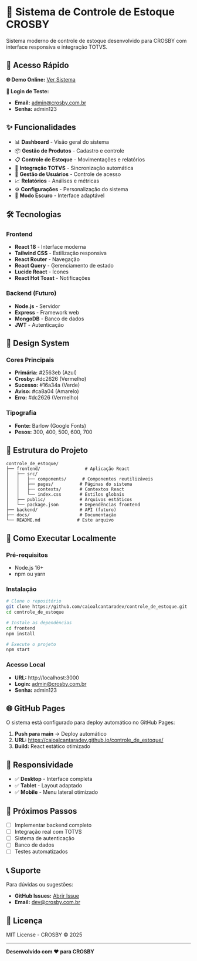 # 🏢 Sistema de Controle de Estoque CROSBY

Sistema moderno de controle de estoque desenvolvido para CROSBY com interface responsiva e integração TOTVS.

## 🚀 Acesso Rápido

**🌐 Demo Online:** [Ver Sistema](https://caioalcantaradev.github.io/controle_de_estoque/)

**🔐 Login de Teste:**
- **Email:** admin@crosby.com.br
- **Senha:** admin123

## ✨ Funcionalidades

- 📊 **Dashboard** - Visão geral do sistema
- 📦 **Gestão de Produtos** - Cadastro e controle
- 📋 **Controle de Estoque** - Movimentações e relatórios
- 🔗 **Integração TOTVS** - Sincronização automática
- 👥 **Gestão de Usuários** - Controle de acesso
- 📈 **Relatórios** - Análises e métricas
- ⚙️ **Configurações** - Personalização do sistema
- 🌙 **Modo Escuro** - Interface adaptável

## 🛠️ Tecnologias

### Frontend
- **React 18** - Interface moderna
- **Tailwind CSS** - Estilização responsiva
- **React Router** - Navegação
- **React Query** - Gerenciamento de estado
- **Lucide React** - Ícones
- **React Hot Toast** - Notificações

### Backend (Futuro)
- **Node.js** - Servidor
- **Express** - Framework web
- **MongoDB** - Banco de dados
- **JWT** - Autenticação

## 🎨 Design System

### Cores Principais
- **Primária:** #2563eb (Azul)
- **Crosby:** #dc2626 (Vermelho)
- **Sucesso:** #16a34a (Verde)
- **Aviso:** #ca8a04 (Amarelo)
- **Erro:** #dc2626 (Vermelho)

### Tipografia
- **Fonte:** Barlow (Google Fonts)
- **Pesos:** 300, 400, 500, 600, 700

## 📁 Estrutura do Projeto

```
controle_de_estoque/
├── frontend/                 # Aplicação React
│   ├── src/
│   │   ├── components/      # Componentes reutilizáveis
│   │   ├── pages/          # Páginas do sistema
│   │   ├── contexts/       # Contextos React
│   │   └── index.css       # Estilos globais
│   ├── public/             # Arquivos estáticos
│   └── package.json        # Dependências frontend
├── backend/                # API (futuro)
├── docs/                   # Documentação
└── README.md              # Este arquivo
```

## 🚀 Como Executar Localmente

### Pré-requisitos
- Node.js 16+ 
- npm ou yarn

### Instalação
```bash
# Clone o repositório
git clone https://github.com/caioalcantaradev/controle_de_estoque.git
cd controle_de_estoque

# Instale as dependências
cd frontend
npm install

# Execute o projeto
npm start
```

### Acesso Local
- **URL:** http://localhost:3000
- **Login:** admin@crosby.com.br
- **Senha:** admin123

## 🌐 GitHub Pages

O sistema está configurado para deploy automático no GitHub Pages:

1. **Push para main** → Deploy automático
2. **URL:** https://caioalcantaradev.github.io/controle_de_estoque/
3. **Build:** React estático otimizado

## 📱 Responsividade

- ✅ **Desktop** - Interface completa
- ✅ **Tablet** - Layout adaptado
- ✅ **Mobile** - Menu lateral otimizado

## 🎯 Próximos Passos

- [ ] Implementar backend completo
- [ ] Integração real com TOTVS
- [ ] Sistema de autenticação
- [ ] Banco de dados
- [ ] Testes automatizados

## 📞 Suporte

Para dúvidas ou sugestões:
- **GitHub Issues:** [Abrir Issue](https://github.com/caioalcantaradev/controle_de_estoque/issues)
- **Email:** dev@crosby.com.br

## 📄 Licença

MIT License - CROSBY © 2025

---

**Desenvolvido com ❤️ para CROSBY**